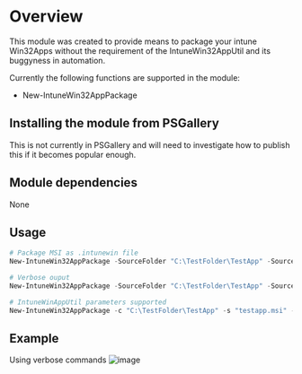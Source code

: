 # Overview
This module was created to provide means to package your intune Win32Apps without the requirement of the IntuneWin32AppUtil and its buggyness in automation.

Currently the following functions are supported in the module:
- New-IntuneWin32AppPackage

## Installing the module from PSGallery
This is not currently in PSGallery and will need to investigate how to publish this if it becomes popular enough. 

## Module dependencies
None

## Usage
```PowerShell
# Package MSI as .intunewin file
New-IntuneWin32AppPackage -SourceFolder "C:\TestFolder\TestApp" -SourceSetupFile "testapp.msi" -OutputFolder "C:\TestFolder"

# Verbose ouput
New-IntuneWin32AppPackage -SourceFolder "C:\TestFolder\TestApp" -SourceSetupFile "testapp.msi" -OutputFolder "C:\TestFolder" -Verbose

# IntuneWinAppUtil parameters supported
New-IntuneWin32AppPackage -c "C:\TestFolder\TestApp" -s "testapp.msi" -o "C:\TestFolder"
```

## Example
Using verbose commands
![image](https://github.com/CodyRWhite/IntuneWin32AppPackage/assets/56890437/24d46037-d2d5-4cec-bd51-ce165b7233e1)
